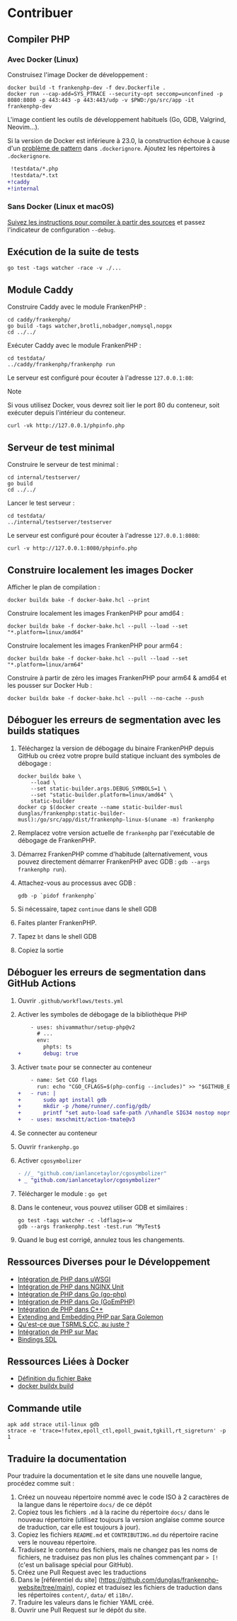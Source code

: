 # Contribuer

## Compiler PHP

### Avec Docker (Linux)

Construisez l'image Docker de développement :

```console
docker build -t frankenphp-dev -f dev.Dockerfile .
docker run --cap-add=SYS_PTRACE --security-opt seccomp=unconfined -p 8080:8080 -p 443:443 -p 443:443/udp -v $PWD:/go/src/app -it frankenphp-dev
```

L'image contient les outils de développement habituels (Go, GDB, Valgrind, Neovim...).

Si la version de Docker est inférieure à 23.0, la construction échoue à cause d'un [problème de pattern](https://github.com/moby/moby/pull/42676) dans `.dockerignore`. Ajoutez les répertoires à `.dockerignore`.

```patch
 !testdata/*.php
 !testdata/*.txt
+!caddy
+!internal
```

### Sans Docker (Linux et macOS)

[Suivez les instructions pour compiler à partir des sources](compile.md) et passez l'indicateur de configuration `--debug`.

## Exécution de la suite de tests

```console
go test -tags watcher -race -v ./...
```

## Module Caddy

Construire Caddy avec le module FrankenPHP :

```console
cd caddy/frankenphp/
go build -tags watcher,brotli,nobadger,nomysql,nopgx
cd ../../
```

Exécuter Caddy avec le module FrankenPHP :

```console
cd testdata/
../caddy/frankenphp/frankenphp run
```

Le serveur est configuré pour écouter à l'adresse `127.0.0.1:80`:

> [!NOTE]
> 
> Si vous utilisez Docker, vous devrez soit lier le port 80 du conteneur, soit exécuter depuis l'intérieur du conteneur.

```console
curl -vk http://127.0.0.1/phpinfo.php
```

## Serveur de test minimal

Construire le serveur de test minimal :

```console
cd internal/testserver/
go build
cd ../../
```

Lancer le test serveur :

```console
cd testdata/
../internal/testserver/testserver
```

Le serveur est configuré pour écouter à l'adresse `127.0.0.1:8080`:

```console
curl -v http://127.0.0.1:8080/phpinfo.php
```

## Construire localement les images Docker

Afficher le plan de compilation :

```console
docker buildx bake -f docker-bake.hcl --print
```

Construire localement les images FrankenPHP pour amd64 :

```console
docker buildx bake -f docker-bake.hcl --pull --load --set "*.platform=linux/amd64"
```

Construire localement les images FrankenPHP pour arm64 :

```console
docker buildx bake -f docker-bake.hcl --pull --load --set "*.platform=linux/arm64"
```

Construire à partir de zéro les images FrankenPHP pour arm64 & amd64 et les pousser sur Docker Hub :

```console
docker buildx bake -f docker-bake.hcl --pull --no-cache --push
```

## Déboguer les erreurs de segmentation avec les builds statiques

1. Téléchargez la version de débogage du binaire FrankenPHP depuis GitHub ou créez votre propre build statique incluant des symboles de débogage :

    ```console
    docker buildx bake \
        --load \
        --set static-builder.args.DEBUG_SYMBOLS=1 \
        --set "static-builder.platform=linux/amd64" \
        static-builder
    docker cp $(docker create --name static-builder-musl dunglas/frankenphp:static-builder-musl):/go/src/app/dist/frankenphp-linux-$(uname -m) frankenphp
    ```

2. Remplacez votre version actuelle de `frankenphp` par l'exécutable de débogage de FrankenPHP.
3. Démarrez FrankenPHP comme d'habitude (alternativement, vous pouvez directement démarrer FrankenPHP avec GDB : `gdb --args frankenphp run`).
4. Attachez-vous au processus avec GDB :

    ```console
    gdb -p `pidof frankenphp`
    ```

5. Si nécessaire, tapez `continue` dans le shell GDB
6. Faites planter FrankenPHP.
7. Tapez `bt` dans le shell GDB
8. Copiez la sortie

## Déboguer les erreurs de segmentation dans GitHub Actions

1. Ouvrir `.github/workflows/tests.yml`
2. Activer les symboles de débogage de la bibliothèque PHP

    ```patch
        - uses: shivammathur/setup-php@v2
          # ...
          env:
            phpts: ts
    +       debug: true
    ```

3. Activer `tmate` pour se connecter au conteneur

    ```patch
        - name: Set CGO flags
          run: echo "CGO_CFLAGS=$(php-config --includes)" >> "$GITHUB_ENV"
    +   - run: |
    +       sudo apt install gdb
    +       mkdir -p /home/runner/.config/gdb/
    +       printf "set auto-load safe-path /\nhandle SIG34 nostop noprint pass" > /home/runner/.config/gdb/gdbinit
    +   - uses: mxschmitt/action-tmate@v3
    ```

4. Se connecter au conteneur
5. Ouvrir `frankenphp.go`
6. Activer `cgosymbolizer`

    ```patch
    - //_ "github.com/ianlancetaylor/cgosymbolizer"
    + _ "github.com/ianlancetaylor/cgosymbolizer"
    ```

7. Télécharger le module : `go get`
8. Dans le conteneur, vous pouvez utiliser GDB et similaires :

    ```console
    go test -tags watcher -c -ldflags=-w
    gdb --args frankenphp.test -test.run ^MyTest$
    ```

9. Quand le bug est corrigé, annulez tous les changements.

## Ressources Diverses pour le Développement

* [Intégration de PHP dans uWSGI](https://github.com/unbit/uwsgi/blob/master/plugins/php/php_plugin.c)
* [Intégration de PHP dans NGINX Unit](https://github.com/nginx/unit/blob/master/src/nxt_php_sapi.c)
* [Intégration de PHP dans Go (go-php)](https://github.com/deuill/go-php)
* [Intégration de PHP dans Go (GoEmPHP)](https://github.com/mikespook/goemphp)
* [Intégration de PHP dans C++](https://gist.github.com/paresy/3cbd4c6a469511ac7479aa0e7c42fea7)
* [Extending and Embedding PHP par Sara Golemon](https://books.google.fr/books?id=zMbGvK17_tYC&pg=PA254&lpg=PA254#v=onepage&q&f=false)
* [Qu'est-ce que TSRMLS_CC, au juste ?](http://blog.golemon.com/2006/06/what-heck-is-tsrmlscc-anyway.html)
* [Intégration de PHP sur Mac](https://gist.github.com/jonnywang/61427ffc0e8dde74fff40f479d147db4)
* [Bindings SDL](https://pkg.go.dev/github.com/veandco/go-sdl2@v0.4.21/sdl#Main)

## Ressources Liées à Docker

* [Définition du fichier Bake](https://docs.docker.com/build/customize/bake/file-definition/)
* [docker buildx build](https://docs.docker.com/engine/reference/commandline/buildx_build/)

## Commande utile

```console
apk add strace util-linux gdb
strace -e 'trace=!futex,epoll_ctl,epoll_pwait,tgkill,rt_sigreturn' -p 1
```

## Traduire la documentation

Pour traduire la documentation et le site dans une nouvelle langue, procédez comme suit :

1. Créez un nouveau répertoire nommé avec le code ISO à 2 caractères de la langue dans le répertoire `docs/` de ce dépôt
2. Copiez tous les fichiers `.md` à la racine du répertoire `docs/` dans le nouveau répertoire (utilisez toujours la version anglaise comme source de traduction, car elle est toujours à jour).
3. Copiez les fichiers `README.md` et `CONTRIBUTING.md` du répertoire racine vers le nouveau répertoire.
4. Traduisez le contenu des fichiers, mais ne changez pas les noms de fichiers, ne traduisez pas non plus les chaînes commençant par `> [!` (c'est un balisage spécial pour GitHub).
5. Créez une Pull Request avec les traductions
6. Dans le [référentiel du site] (https://github.com/dunglas/frankenphp-website/tree/main), copiez et traduisez les fichiers de traduction dans les répertoires `content/`, `data/` et `i18n/`.
7. Traduire les valeurs dans le fichier YAML créé.
8. Ouvrir une Pull Request sur le dépôt du site.
